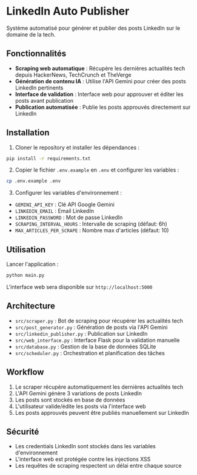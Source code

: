 # LinkedIn Auto Publisher

Système automatisé pour générer et publier des posts LinkedIn sur le domaine de la tech.

## Fonctionnalités

- **Scraping web automatique** : Récupère les dernières actualités tech depuis HackerNews, TechCrunch et TheVerge
- **Génération de contenu IA** : Utilise l'API Gemini pour créer des posts LinkedIn pertinents
- **Interface de validation** : Interface web pour approuver et éditer les posts avant publication
- **Publication automatisée** : Publie les posts approuvés directement sur LinkedIn

## Installation

1. Cloner le repository et installer les dépendances :
```bash
pip install -r requirements.txt
```

2. Copier le fichier `.env.example` en `.env` et configurer les variables :
```bash
cp .env.example .env
```

3. Configurer les variables d'environnement :
- `GEMINI_API_KEY` : Clé API Google Gemini
- `LINKEDIN_EMAIL` : Email LinkedIn
- `LINKEDIN_PASSWORD` : Mot de passe LinkedIn
- `SCRAPING_INTERVAL_HOURS` : Intervalle de scraping (défaut: 6h)
- `MAX_ARTICLES_PER_SCRAPE` : Nombre max d'articles (défaut: 10)

## Utilisation

Lancer l'application :
```bash
python main.py
```

L'interface web sera disponible sur `http://localhost:5000`

## Architecture

- `src/scraper.py` : Bot de scraping pour récupérer les actualités tech
- `src/post_generator.py` : Génération de posts via l'API Gemini
- `src/linkedin_publisher.py` : Publication sur LinkedIn
- `src/web_interface.py` : Interface Flask pour la validation manuelle
- `src/database.py` : Gestion de la base de données SQLite
- `src/scheduler.py` : Orchestration et planification des tâches

## Workflow

1. Le scraper récupère automatiquement les dernières actualités tech
2. L'API Gemini génère 3 variations de posts LinkedIn
3. Les posts sont stockés en base de données
4. L'utilisateur valide/édite les posts via l'interface web
5. Les posts approuvés peuvent être publiés manuellement sur LinkedIn

## Sécurité

- Les credentials LinkedIn sont stockés dans les variables d'environnement
- L'interface web est protégée contre les injections XSS
- Les requêtes de scraping respectent un délai entre chaque source